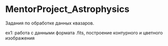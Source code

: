 # MentorProject_Astrophysics
Задания по обработке данных квазаров.

ex1: работа с данными формата .fits, построение контурного и цветного изображения
